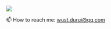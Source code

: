 <!---
DURUII/DURUII is a ✨ special ✨ repository because its `README.md` (this file) appears on your GitHub profile.
You can click the Preview link to take a look at your changes.
--->

 <a href="https://space.bilibili.com/23442583"><img src="https://img.shields.io/static/v1?label=bilibili&message=anrushan&color=ff69b4"></a>

📫 How to reach me: wust.durui@qq.com
